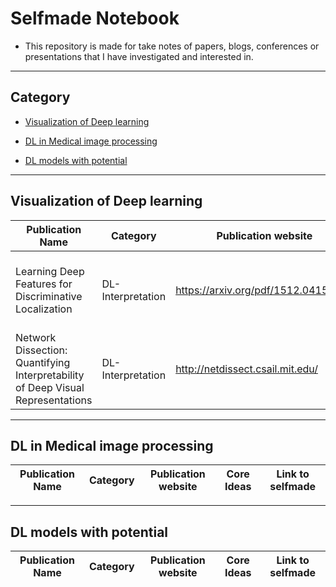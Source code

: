 # Selfmade Notebook

* This repository is made for take notes of papers, blogs, conferences or presentations that I have investigated and interested in.
---------------------------------------------------------------------------------------------------------------------------------
## Category

* [Visualization of Deep learning](#jump1)

* [DL in Medical image processing](#jump2)

* [DL models with potential](#jump3)

--------------------------------------------------------------------

## <span id="jump1"> Visualization of Deep learning </span>

| Publication Name | Category | Publication website | Core Ideas | Link to selfmade |
| ---------------- | -------- | ------------------- | ---------- |  --------------- |
| Learning Deep Features for Discriminative Localization | DL-Interpretation | https://arxiv.org/pdf/1512.04150.pdf | Through GAP to activate the biggest contribution parts | [Link](https://github.com/CesareLink/Selfmade_Noetbook/blob/main/Visualization_of_DL/Learning%20Deep%20Features%20for%20Discriminative%20Localization) |
| Network Dissection: Quantifying Interpretability of Deep Visual Representations | DL-Interpretation | http://netdissect.csail.mit.edu/ | Under-Investigating | Under-Construction|


--------------------------------------------------------------------

## <span id="jump2"> DL in Medical image processing </span>

| Publication Name | Category | Publication website | Core Ideas | Link to selfmade |
| ---------------- | -------- | ------------------- | ---------- |  --------------- |


--------------------------------------------------------------------

## <span id="jump3"> DL models with potential </span>

| Publication Name | Category | Publication website | Core Ideas | Link to selfmade |
| ---------------- | -------- | ------------------- | ---------- |  --------------- |

